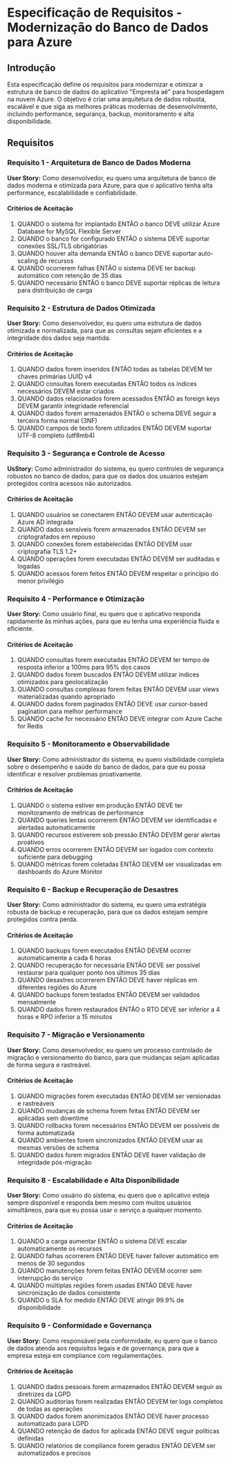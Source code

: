 # Especificação de Requisitos - Modernização do Banco de Dados para Azure

## Introdução

Esta especificação define os requisitos para modernizar e otimizar a estrutura
de banco de dados do aplicativo "Empresta aê" para hospedagem na nuvem Azure. O
objetivo é criar uma arquitetura de dados robusta, escalável e que siga as
melhores práticas modernas de desenvolvimento, incluindo performance, segurança,
backup, monitoramento e alta disponibilidade.

## Requisitos

### Requisito 1 - Arquitetura de Banco de Dados Moderna

**User Story:** Como desenvolvedor, eu quero uma arquitetura de banco de dados
moderna e otimizada para Azure, para que o aplicativo tenha alta performance,
escalabilidade e confiabilidade.

#### Critérios de Aceitação

1. QUANDO o sistema for implantado ENTÃO o banco DEVE utilizar Azure Database
   for MySQL Flexible Server
2. QUANDO o banco for configurado ENTÃO o sistema DEVE suportar conexões SSL/TLS
   obrigatórias
3. QUANDO houver alta demanda ENTÃO o banco DEVE suportar auto-scaling de
   recursos
4. QUANDO ocorrerem falhas ENTÃO o sistema DEVE ter backup automático com
   retenção de 35 dias
5. QUANDO necessário ENTÃO o banco DEVE suportar réplicas de leitura para
   distribuição de carga

### Requisito 2 - Estrutura de Dados Otimizada

**User Story:** Como desenvolvedor, eu quero uma estrutura de dados otimizada e
normalizada, para que as consultas sejam eficientes e a integridade dos dados
seja mantida.

#### Critérios de Aceitação

1. QUANDO dados forem inseridos ENTÃO todas as tabelas DEVEM ter chaves
   primárias UUID v4
2. QUANDO consultas forem executadas ENTÃO todos os índices necessários DEVEM
   estar criados
3. QUANDO dados relacionados forem acessados ENTÃO as foreign keys DEVEM
   garantir integridade referencial
4. QUANDO dados forem armazenados ENTÃO o schema DEVE seguir a terceira forma
   normal (3NF)
5. QUANDO campos de texto forem utilizados ENTÃO DEVEM suportar UTF-8 completo
   (utf8mb4)

### Requisito 3 - Segurança e Controle de Acesso

**UsStory:** Como administrador do sistema, eu quero controles de segurança
robustos no banco de dados, para que os dados dos usuários estejam protegidos
contra acessos não autorizados.

#### Critérios de Aceitação

1. QUANDO usuários se conectarem ENTÃO DEVEM usar autenticação Azure AD
   integrada
2. QUANDO dados sensíveis forem armazenados ENTÃO DEVEM ser criptografados em
   repouso
3. QUANDO conexões forem estabelecidas ENTÃO DEVEM usar criptografia TLS 1.2+
4. QUANDO operações forem executadas ENTÃO DEVEM ser auditadas e logadas
5. QUANDO acessos forem feitos ENTÃO DEVEM respeitar o princípio do menor
   privilégio

### Requisito 4 - Performance e Otimização

**User Story:** Como usuário final, eu quero que o aplicativo responda
rapidamente às minhas ações, para que eu tenha uma experiência fluida e
eficiente.

#### Critérios de Aceitação

1. QUANDO consultas forem executadas ENTÃO DEVEM ter tempo de resposta inferior
   a 100ms para 95% dos casos
2. QUANDO dados forem buscados ENTÃO DEVEM utilizar índices otimizados para
   geolocalização
3. QUANDO consultas complexas forem feitas ENTÃO DEVEM usar views materializadas
   quando apropriado
4. QUANDO dados forem paginados ENTÃO DEVE usar cursor-based pagination para
   melhor performance
5. QUANDO cache for necessário ENTÃO DEVE integrar com Azure Cache for Redis

### Requisito 5 - Monitoramento e Observabilidade

**User Story:** Como administrador do sistema, eu quero visibilidade completa
sobre o desempenho e saúde do banco de dados, para que eu possa identificar e
resolver problemas proativamente.

#### Critérios de Aceitação

1. QUANDO o sistema estiver em produção ENTÃO DEVE ter monitoramento de métricas
   de performance
2. QUANDO queries lentas ocorrerem ENTÃO DEVEM ser identificadas e alertadas
   automaticamente
3. QUANDO recursos estiverem sob pressão ENTÃO DEVEM gerar alertas proativos
4. QUANDO erros ocorrerem ENTÃO DEVEM ser logados com contexto suficiente para
   debugging
5. QUANDO métricas forem coletadas ENTÃO DEVEM ser visualizadas em dashboards do
   Azure Monitor

### Requisito 6 - Backup e Recuperação de Desastres

**User Story:** Como administrador do sistema, eu quero uma estratégia robusta
de backup e recuperação, para que os dados estejam sempre protegidos contra
perda.

#### Critérios de Aceitação

1. QUANDO backups forem executados ENTÃO DEVEM ocorrer automaticamente a cada 6
   horas
2. QUANDO recuperação for necessária ENTÃO DEVE ser possível restaurar para
   qualquer ponto nos últimos 35 dias
3. QUANDO desastres ocorrerem ENTÃO DEVE haver réplicas em diferentes regiões do
   Azure
4. QUANDO backups forem testados ENTÃO DEVEM ser validados mensalmente
5. QUANDO dados forem restaurados ENTÃO o RTO DEVE ser inferior a 4 horas e RPO
   inferior a 15 minutos

### Requisito 7 - Migração e Versionamento

**User Story:** Como desenvolvedor, eu quero um processo controlado de migração
e versionamento do banco, para que mudanças sejam aplicadas de forma segura e
rastreável.

#### Critérios de Aceitação

1. QUANDO migrações forem executadas ENTÃO DEVEM ser versionadas e rastreáveis
2. QUANDO mudanças de schema forem feitas ENTÃO DEVEM ser aplicadas sem downtime
3. QUANDO rollbacks forem necessários ENTÃO DEVEM ser possíveis de forma
   automatizada
4. QUANDO ambientes forem sincronizados ENTÃO DEVEM usar as mesmas versões de
   schema
5. QUANDO dados forem migrados ENTÃO DEVE haver validação de integridade
   pós-migração

### Requisito 8 - Escalabilidade e Alta Disponibilidade

**User Story:** Como usuário do sistema, eu quero que o aplicativo esteja sempre
disponível e responda bem mesmo com muitos usuários simultâneos, para que eu
possa usar o serviço a qualquer momento.

#### Critérios de Aceitação

1. QUANDO a carga aumentar ENTÃO o sistema DEVE escalar automaticamente os
   recursos
2. QUANDO falhas ocorrerem ENTÃO DEVE haver failover automático em menos de 30
   segundos
3. QUANDO manutenções forem feitas ENTÃO DEVEM ocorrer sem interrupção do
   serviço
4. QUANDO múltiplas regiões forem usadas ENTÃO DEVE haver sincronização de dados
   consistente
5. QUANDO o SLA for medido ENTÃO DEVE atingir 99.9% de disponibilidade

### Requisito 9 - Conformidade e Governança

**User Story:** Como responsável pela conformidade, eu quero que o banco de
dados atenda aos requisitos legais e de governança, para que a empresa esteja em
compliance com regulamentações.

#### Critérios de Aceitação

1. QUANDO dados pessoais forem armazenados ENTÃO DEVEM seguir as diretrizes da
   LGPD
2. QUANDO auditorias forem realizadas ENTÃO DEVEM ter logs completos de todas as
   operações
3. QUANDO dados forem anonimizados ENTÃO DEVE haver processo automatizado para
   LGPD
4. QUANDO retenção de dados for aplicada ENTÃO DEVE seguir políticas definidas
5. QUANDO relatórios de compliance forem gerados ENTÃO DEVEM ser automatizados e
   precisos
